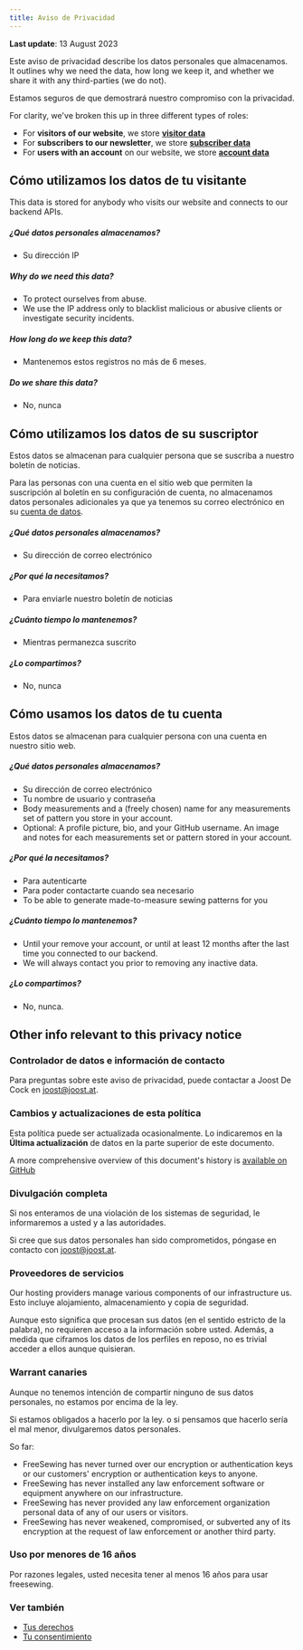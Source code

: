 ```yaml
---
title: Aviso de Privacidad
---
```


**Last update**: 13 August 2023

Este aviso de privacidad describe los datos personales que almacenamos. It outlines why we need the data, how long we keep it, and whether we share it with any third-parties (we do not).

Estamos seguros de que demostrará nuestro compromiso con la privacidad.

For clarity, we've broken this up in three different types of roles:

- For **visitors of our website**, we store **[visitor data][v]**
- For **subscribers to our newsletter**, we store **[subscriber data][s]**
- For **users with an account** on our website, we store **[account data][a]**

## Cómo utilizamos los datos de tu visitante

<Note>
This data is stored for anybody who visits our website and connects to our backend APIs.
</Note>

##### ¿Qué datos personales almacenamos?

- Su dirección IP

##### Why do we need this data?

- To protect ourselves from abuse.
- We use the IP address only to blacklist malicious or abusive clients or investigate security incidents.

##### How long do we keep this data?

- Mantenemos estos registros no más de 6 meses.

##### Do we share this data?

- No, nunca


## Cómo utilizamos los datos de su suscriptor

<Note> 

Estos datos se almacenan para cualquier persona que se suscriba a nuestro boletín de noticias.

Para las personas con una cuenta en el sitio web que permiten la suscripción al boletín en su configuración de cuenta, no almacenamos datos personales adicionales ya que ya tenemos su correo electrónico en su [cuenta de datos][a].

</Note>

##### ¿Qué datos personales almacenamos?

- Su dirección de correo electrónico

##### ¿Por qué la necesitamos?

- Para enviarle nuestro boletín de noticias

##### ¿Cuánto tiempo lo mantenemos?

- Mientras permanezca suscrito

##### ¿Lo compartimos?

- No, nunca


## Cómo usamos los datos de tu cuenta

<Note>
Estos datos se almacenan para cualquier persona con una cuenta en nuestro sitio web.
</Note>

##### ¿Qué datos personales almacenamos?

- Su dirección de correo electrónico
- Tu nombre de usuario y contraseña
- Body measurements and a (freely chosen) name for any measurements set of pattern you store in your account.
- Optional: A profile picture, bio, and your GitHub username. An image and notes for each measurements set or pattern stored in your account.

##### ¿Por qué la necesitamos?

- Para autenticarte
- Para poder contactarte cuando sea necesario
- To be able to generate made-to-measure sewing patterns for you

##### ¿Cuánto tiempo lo mantenemos?

- Until your remove your account, or until at least 12 months after the last time you connected to our backend.
- We will always contact you prior to removing any inactive data.

##### ¿Lo compartimos?

- No, nunca.


## Other info relevant to this privacy notice

### Controlador de datos e información de contacto

Para preguntas sobre este aviso de privacidad, puede contactar a Joost De Cock en joost@joost.at.

### Cambios y actualizaciones de esta política

Esta política puede ser actualizada ocasionalmente. Lo indicaremos en la **Última actualización** de datos en la parte superior de este documento.

A more comprehensive overview of this document's history is [available on GitHub](https://github.com/freesewing/markdown/commits/develop/org/docs/various/privacy)

### Divulgación completa

Si nos enteramos de una violación de los sistemas de seguridad, le informaremos a usted y a las autoridades.

Si cree que sus datos personales han sido comprometidos, póngase en contacto con joost@joost.at.

### Proveedores de servicios

Our hosting providers manage various components of our infrastructure us. Esto incluye alojamiento, almacenamiento y copia de seguridad.

Aunque esto significa que procesan sus datos (en el sentido estricto de la palabra), no requieren acceso a la información sobre usted. Además, a medida que ciframos los datos de los perfiles en reposo, no es trivial acceder a ellos aunque quisieran.

### Warrant canaries

Aunque no tenemos intención de compartir ninguno de sus datos personales, no estamos por encima de la ley.

Si estamos obligados a hacerlo por la ley. o si pensamos que hacerlo sería el mal menor, divulgaremos datos personales.

So far:

- FreeSewing has never turned over our encryption or authentication keys or our customers' encryption or authentication keys to anyone.
- FreeSewing has never installed any law enforcement software or equipment anywhere on our infrastructure.
- FreeSewing has never provided any law enforcement organization personal data of any of our users or visitors.
- FreeSewing has never weakened, compromised, or subverted any of its encryption at the request of law enforcement or another third party.

### Uso por menores de 16 años

Por razones legales, usted necesita tener al menos 16 años para usar freesewing.

### Ver también

- [Tus derechos][2]
- [Tu consentimiento][3]

[v]: #how-we-use-your-visitor-data

[2]: /docs/various/rights/

[3]: /account/consent/

[s]: #how-we-use-your-subscriber-data

[a]: #how-we-use-your-account-data
